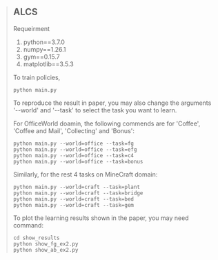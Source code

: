> ## ALCS
> 
> Requeirment
> 1.   python==3.7.0
> 2.   numpy==1.26.1
> 3.   gym==0.15.7
> 4.   matplotlib==3.5.3
> 
> To train policies, 
> 
>     python main.py
>
> To reproduce the result in paper, you may also change the arguments '--world' and '--task' to select the task you want to learn.
>
> For OfficeWorld doamin, the following commends are for 'Coffee', 'Coffee and Mail', 'Collecting' and 'Bonus':
> 
>     python main.py --world=office --task=fg
>     python main.py --world=office --task=efg
>     python main.py --world=office --task=c4
>     python main.py --world=office --task=bonus
>
> Similarly, for the rest 4 tasks on MineCraft domain:
> 
>     python main.py --world=craft --task=plant
>     python main.py --world=craft --task=bridge
>     python main.py --world=craft --task=bed
>     python main.py --world=craft --task=gem
>
> 
> To plot the learning results shown in the paper, you may need command:
> 
>     cd show_results
>     python show_fg_ex2.py
>     python show_ab_ex2.py
> 





